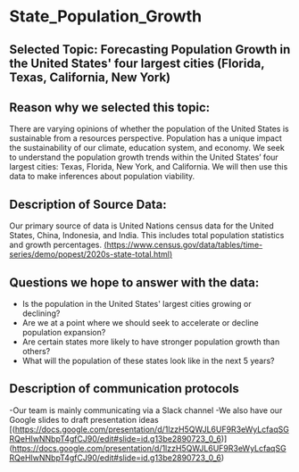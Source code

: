 # State_Population_Growth

## Selected Topic: Forecasting Population Growth in the United States' four largest cities (Florida, Texas, California, New York)

## Reason why we selected this topic: 
There are varying opinions of whether the population of the United States is sustainable from a resources perspective. Population has a unique impact the sustainability of our climate, education system, and economy. We seek to understand the population growth trends within the United States’ four largest cities: Texas, Florida, New York, and California. We will then use this data to make inferences about population viability.

## Description of Source Data: 
Our primary source of data is United Nations census data for the United States, China, Indonesia, and India. This includes total population statistics and growth percentages. [(https://www.census.gov/data/tables/time-series/demo/popest/2020s-state-total.html)](https://www.census.gov/data/tables/time-series/demo/popest/2020s-state-total.html)

## Questions we hope to answer with the data:
- Is the population in the United States' largest cities growing or declining?
- Are we at a point where we should seek to accelerate or decline population expansion?
- Are certain states more likely to have stronger population growth than others?
- What will the population of these states look like in the next 5 years?

## Description of communication protocols
-Our team is mainly communicating via a Slack channel
-We also have our Google slides to draft presentation ideas 
[(https://docs.google.com/presentation/d/1lzzH5QWJL6UF9R3eWyLcfaqSGRQeHIwNNbpT4gfCJ90/edit#slide=id.g13be2890723_0_6)] (https://docs.google.com/presentation/d/1lzzH5QWJL6UF9R3eWyLcfaqSGRQeHIwNNbpT4gfCJ90/edit#slide=id.g13be2890723_0_6)
